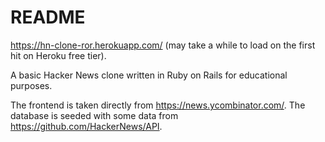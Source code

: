 # README

https://hn-clone-ror.herokuapp.com/ (may take a while to load on the first hit on Heroku free tier).

A basic Hacker News clone written in Ruby on Rails for educational purposes.

The frontend is taken directly from https://news.ycombinator.com/.
The database is seeded with some data from https://github.com/HackerNews/API.

